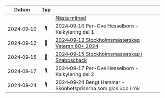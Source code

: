 |Datum|[Typ](Typ)||
|-|:-:|-|
|||[Nästa månad](2024-10.html)|
|2024‑09‑10|🎙️|2024‑09‑10 Per-Ove Hesselborn - Kalkylering del 1|
|2024‑09‑12|📩|[2024‑09‑12 Stockholmsmästerskap Veteran 60+ 2024](2024-09-12_I_Stockholmsmästerskap_Veteran_60+_2024.pdf)|
|2024‑09‑15|📩|[2024‑09‑15 Stockholmsmästerskap i Snabbschack](https://www.stockholmsschack.se/wp-content/uploads/2024/07/Inbjudan_Stockholmsmasterskapet_i_Snabbschack_2024.pdf)|
|2024‑09‑17|🎙️|2024‑09‑17 Per-Ove Hesselborn - Kalkylering del 2|
|2024‑09‑24|🎙️|2024‑09‑24 Bengt Hammar - Skönhetspriserna som gick upp i rök|
